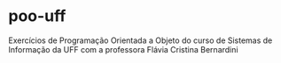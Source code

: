# poo-uff
Exercícios de Programação Orientada a Objeto do curso de Sistemas de Informação da UFF com a professora Flávia Cristina Bernardini
